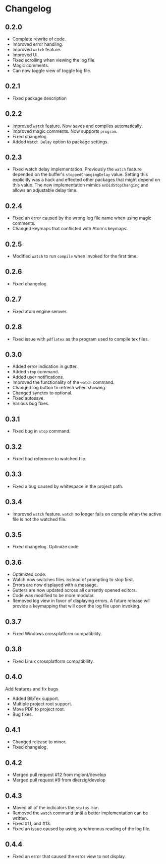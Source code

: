 # Changelog
## 0.2.0
  * Complete rewrite of code.
  * Improved error handling.
  * Improved `watch` feature.
  * Improved UI.
  * Fixed scrolling when viewing the log file.
  * Magic comments.
  * Can now toggle view of toggle log file.

## 0.2.1
  * Fixed package description

## 0.2.2
  * Improved `watch` feature. Now saves and compiles automatically.
  * Improved magic comments. Now supports `program`.
  * Fixed changelog.
  * Added `Watch Delay` option to package settings.

## 0.2.3
  * Fixed watch delay implementation. Previously the `watch` feature depended on
    the buffer's `stoppedChangingDelay` value. Setting this explicitly was a
    hack and effected other packages that might depend on this value. The new
    implementation mimics `onDidStopChanging` and allows an adjustable delay
    time.

## 0.2.4
  * Fixed an error caused by the wrong log file name when using magic comments.
  * Changed keymaps that conflicted with Atom's keymaps.

## 0.2.5
  * Modified `watch` to run `compile` when invoked for the first time.

## 0.2.6
  * Fixed changelog.

## 0.2.7
  * Fixed atom engine semver.

## 0.2.8
  * Fixed issue with `pdflatex` as the program used to compile tex files.

## 0.3.0
  * Added error indication in gutter.
  * Added `stop` command.
  * Added user notifications.
  * Improved the functionality of the `watch` command.
  * Changed log button to refresh when showing.
  * Changed synctex to optional.
  * Fixed autosave.
  * Various bug fixes.

## 0.3.1
  * Fixed bug in `stop` command.

## 0.3.2
  * Fixed bad reference to watched file.

## 0.3.3
  * Fixed a bug caused by whitespace in the project path.

## 0.3.4
  * Improved `watch` feature. `watch` no longer fails on compile when the active
    file is not the watched file.

## 0.3.5
  * Fixed changelog.
  Optimize code

## 0.3.6
  * Optimized code.
  * Watch now switches files instead of prompting to stop first.
  * Errors are now displayed with a message.
  * Gutters are now updated across all currently opened editors.
  * Code was modified to be more modular.
  * Removed log view in favor of displaying errors. A future release will
    provide a keymapping that will open the log file upon invoking.

## 0.3.7
  * Fixed Windows crossplatform compatibility.

## 0.3.8
  * Fixed Linux crossplatform compatibility.

## 0.4.0
  Add features and fix bugs

  * Added BibTex support.
  * Multiple project root support.
  * Move PDF to project root.
  * Bug fixes.

## 0.4.1
  * Changed release to minor.
  * Fixed changelog.

## 0.4.2
  * Merged pull request #12 from mglont/develop
  * Merged pull request #9 from dkerzig/develop

## 0.4.3
  * Moved all of the indicators the `status-bar`.
  * Removed the `watch` command until a better implementation can be written.
  * Fixed #11, and #13.
  * Fixed an issue caused by using synchronous reading of the log file.

## 0.4.4
  * Fixed an error that caused the error view to not display.
